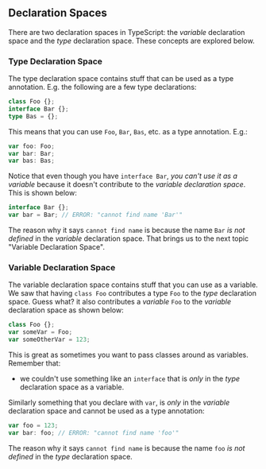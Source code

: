 ## Declaration Spaces

There are two declaration spaces in TypeScript: the *variable* declaration space and the *type* declaration space. These concepts are explored below.

### Type Declaration Space
The type declaration space contains stuff that can be used as a type annotation. E.g. the following are a few type declarations:

```ts
class Foo {};
interface Bar {};
type Bas = {};
```
This means that you can use `Foo`, `Bar`, `Bas`, etc. as a type annotation. E.g.:

```ts
var foo: Foo;
var bar: Bar;
var bas: Bas;
```

Notice that even though you have `interface Bar`, *you can't use it as a variable* because it doesn't contribute to the *variable declaration space*. This is shown below:

```ts
interface Bar {};
var bar = Bar; // ERROR: "cannot find name 'Bar'"
```

The reason why it says `cannot find name` is because the name `Bar` *is not defined* in the *variable* declaration space. That brings us to the next topic "Variable Declaration Space".

### Variable Declaration Space
The variable declaration space contains stuff that you can use as a variable. We saw that having `class Foo` contributes a type `Foo` to the *type* declaration space. Guess what? it also contributes a *variable* `Foo` to the *variable* declaration space as shown below:

```ts
class Foo {};
var someVar = Foo;
var someOtherVar = 123;
```
This is great as sometimes you want to pass classes around as variables. Remember that:

* we couldn't use something like an `interface` that is *only* in the *type* declaration space as a variable.

Similarly something that you declare with `var`, is *only* in the *variable* declaration space and cannot be used as a type annotation:

```ts
var foo = 123;
var bar: foo; // ERROR: "cannot find name 'foo'"
```
The reason why it says `cannot find name` is because the name `foo` *is not defined* in the *type* declaration space.
